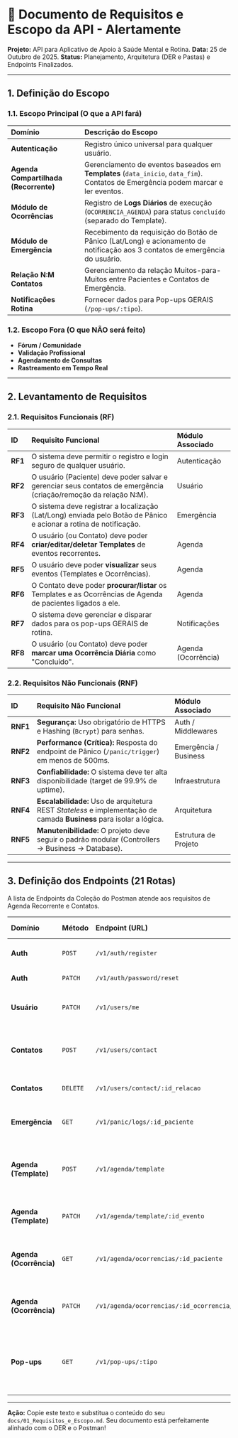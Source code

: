 # 📄 Documento de Requisitos e Escopo da API - Alertamente 

**Projeto:** API para Aplicativo de Apoio à Saúde Mental e Rotina.
**Data:** 25 de Outubro de 2025.
**Status:** Planejamento, Arquitetura (DER e Pastas) e Endpoints Finalizados.

---

## 1. Definição do Escopo

### 1.1. Escopo Principal (O que a API fará)

| Domínio | Descrição do Escopo |
| :--- | :--- |
| **Autenticação** | Registro único universal para qualquer usuário. |
| **Agenda Compartilhada (Recorrente)** | Gerenciamento de eventos baseados em **Templates** (`data_inicio`, `data_fim`). Contatos de Emergência podem marcar e ler eventos. |
| **Módulo de Ocorrências** | Registro de **Logs Diários** de execução (`OCORRENCIA_AGENDA`) para status `concluído` (separado do Template). |
| **Módulo de Emergência** | Recebimento da requisição do Botão de Pânico (Lat/Long) e acionamento de notificação aos 3 contatos de emergência do usuário. |
| **Relação N:M Contatos** | Gerenciamento da relação Muitos-para-Muitos entre Pacientes e Contatos de Emergência. |
| **Notificações Rotina** | Fornecer dados para Pop-ups GERAIS (`/pop-ups/:tipo`). |

### 1.2. Escopo Fora (O que NÃO será feito)

* **Fórum / Comunidade**
* **Validação Profissional**
* **Agendamento de Consultas**
* **Rastreamento em Tempo Real**

---

## 2. Levantamento de Requisitos

### 2.1. Requisitos Funcionais (RF)

| ID | Requisito Funcional | Módulo Associado |
| :--- | :--- | :--- |
| **RF1** | O sistema deve permitir o registro e login seguro de qualquer usuário. | Autenticação |
| **RF2** | O usuário (Paciente) deve poder salvar e gerenciar seus contatos de emergência (criação/remoção da relação N:M). | Usuário |
| **RF3** | O sistema deve registrar a localização (Lat/Long) enviada pelo Botão de Pânico e acionar a rotina de notificação. | Emergência |
| **RF4** | O usuário (ou Contato) deve poder **criar/editar/deletar Templates** de eventos recorrentes. | Agenda |
| **RF5** | O usuário deve poder **visualizar** seus eventos (Templates e Ocorrências). | Agenda |
| **RF6** | O Contato deve poder **procurar/listar** os Templates e as Ocorrências de Agenda de pacientes ligados a ele. | Agenda |
| **RF7** | O sistema deve gerenciar e disparar dados para os pop-ups GERAIS de rotina. | Notificações |
| **RF8** | O usuário (ou Contato) deve poder **marcar uma Ocorrência Diária** como "Concluído". | Agenda (Ocorrência) |

### 2.2. Requisitos Não Funcionais (RNF)

| ID | Requisito Não Funcional | Módulo Associado |
| :--- | :--- | :--- |
| **RNF1** | **Segurança:** Uso obrigatório de HTTPS e Hashing (`Bcrypt`) para senhas. | Auth / Middlewares |
| **RNF2** | **Performance (Crítica):** Resposta do endpoint de Pânico (`/panic/trigger`) em menos de 500ms. | Emergência / Business |
| **RNF3** | **Confiabilidade:** O sistema deve ter alta disponibilidade (target de 99.9% de uptime). | Infraestrutura |
| **RNF4** | **Escalabilidade:** Uso de arquitetura REST *Stateless* e implementação de camada **Business** para isolar a lógica. | Arquitetura |
| **RNF5** | **Manutenibilidade:** O projeto deve seguir o padrão modular (Controllers → Business → Database). | Estrutura de Projeto |

---

## 3. Definição dos Endpoints (21 Rotas)

A lista de Endpoints da Coleção do Postman atende aos requisitos de Agenda Recorrente e Contatos.

| Domínio | Método | Endpoint (URL) | Propósito (Função) |
| :--- | :--- | :--- | :--- |
| **Auth** | `POST` | `/v1/auth/register` | Criação de conta universal. |
| **Auth** | `PATCH` | `/v1/auth/password/reset` | Redefinição de senha. |
| **Usuário** | `PATCH`| `/v1/users/me` | Atualizar dados do perfil (Nome, foto, *flags*). |
| **Contatos** | `POST` | `/v1/users/contact` | Adicionar relação de Contato de Emergência (N:M). |
| **Contatos** | `DELETE`| `/v1/users/contact/:id_relacao` | Remover relação de Contato. |
| **Emergência** | `GET` | `/v1/panic/logs/:id_paciente` | Listar histórico de pânico do paciente. |
| **Agenda (Template)** | `POST` | `/v1/agenda/template` | Criar Template de Evento Recorrente (`data_inicio`, `data_fim`). |
| **Agenda (Template)** | `PATCH`| `/v1/agenda/template/:id_evento` | Editar Template de Evento Recorrente. |
| **Agenda (Ocorrência)** | `GET` | `/v1/agenda/ocorrencias/:id_paciente` | Listar Ocorrências (Log Diário) de um paciente. |
| **Agenda (Ocorrência)** | `PATCH`| `/v1/agenda/ocorrencias/:id_ocorrencia/status` | Marcar Ocorrência como concluída (RF8). |
| **Pop-ups** | `GET` | `/v1/pop-ups/:tipo` | Busca Pop-up Geral (tipo: `general`, `sono`, `medicine`, etc.). |

***
**Ação:** Copie este texto e substitua o conteúdo do seu `docs/01_Requisitos_e_Escopo.md`. Seu documento está perfeitamente alinhado com o DER e o Postman!